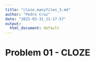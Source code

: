 ```yaml
---
title: "cloze_manyfiles_3.md"
author: "Pedro Cruz"
date: "2025-03-31_11-17-57"
output:
  html_document: default
---
```


# Problem 01 - CLOZE
